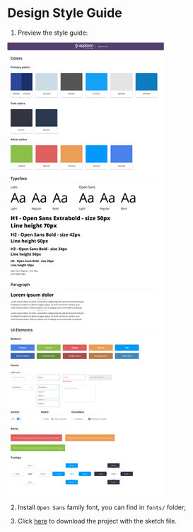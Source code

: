 # Design Style Guide

1. Preview the style guide:

![Design Style Guide](./images/applann-styleguide-preview.png)

2. Install `Open Sans` family font, you can find in `fonts/` folder;

3. Click [here](https://github.com/applanntech/design-styleguide/archive/master.zip) to download the project with the sketch file.